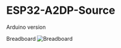 # ESP32-A2DP-Source
Arduino version


Breadboard
![Breadboard](https://github.com/schreibfaul1/ESP32-A2DP-Source/blob/master/a2dp.jpg)

